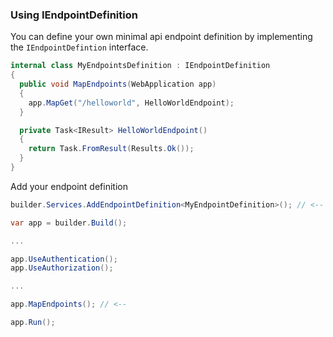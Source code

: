 ### Using IEndpointDefinition

You can define your own minimal api endpoint definition by implementing the `IEndpointDefintion` interface.

```cs
internal class MyEndpointsDefinition : IEndpointDefinition
{
  public void MapEndpoints(WebApplication app) 
  {
    app.MapGet("/helloworld", HelloWorldEndpoint);
  }

  private Task<IResult> HelloWorldEndpoint()
  {
    return Task.FromResult(Results.Ok());
  }
}
```

Add your endpoint definition

```cs
builder.Services.AddEndpointDefinition<MyEndpointDefinition>(); // <--

var app = builder.Build();

...

app.UseAuthentication();
app.UseAuthorization();

...

app.MapEndpoints(); // <--

app.Run();
```
